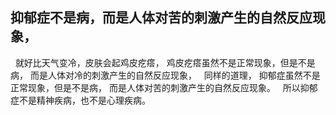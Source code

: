 ## 抑郁症不是病，而是人体对苦的刺激产生的自然反应现象，
&nbsp;
就好比天气变冷，皮肤会起鸡皮疙瘩，
鸡皮疙瘩虽然不是正常现象，但是不是病，
而是人体对冷的刺激产生的自然反应现象，
&nbsp;
同样的道理，
抑郁症虽然不是正常现象，但是不是病，
而是人体对苦的刺激产生的自然反应现象。
&nbsp;
所以抑郁症不是精神疾病，也不是心理疾病。
